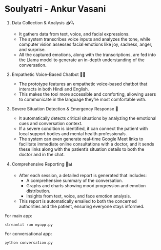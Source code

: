 # Soulyatri - Ankur Vasani

1. Data Collection & Analysis 📥🔍  
   - It gathers data from text, voice, and facial expressions.  
   - The system transcribes voice inputs and analyzes the tone, while computer vision assesses facial emotions like joy, sadness, anger, and surprise.  
   - All the captured emotions, along with the transcriptions, are fed into the Llama model to generate an in-depth understanding of the conversation.

2. Empathetic Voice-Based Chatbot 🎤💬  
   - The prototype features an empathetic voice-based chatbot that interacts in both Hindi and English.  
   - This makes the tool more accessible and comforting, allowing users to communicate in the language they’re most comfortable with.

3. Severe Situation Detection & Emergency Response 🚨
   - It automatically detects critical situations by analyzing the emotional cues and conversation context.  
   - If a severe condition is identified, it can connect the patient with local support bodies and mental health professionals.
   - The system can even generate real-time Google Meet links to facilitate immediate online consultations with a doctor, and it sends these links along with the patient’s situation details to both the doctor and in the chat.

4. Comprehensive Reporting 📄📊 
   - After each session, a detailed report is generated that includes:  
     - A comprehensive summary of the conversation.  
     - Graphs and charts showing mood progression and emotion distribution.  
     - Insights from text, voice, and face emotion analysis.
   - This report is automatically emailed to both the concerned authorities and the patient, ensuring everyone stays informed.

For main app:
```
streamlit run myapp.py
```

For conversational app:
```
python conversation.py
```
